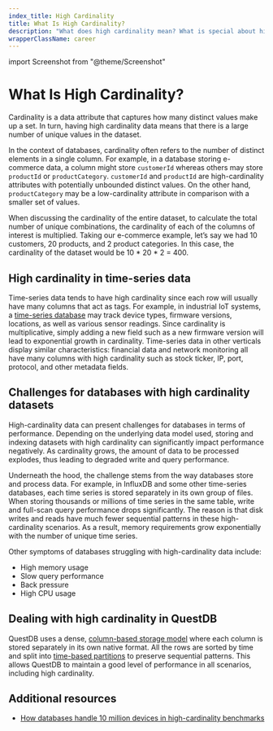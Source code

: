 ```yaml
---
index_title: High Cardinality
title: What Is High Cardinality?
description: "What does high cardinality mean? What is special about high cardinality data? Visit our glossary page to learn more and deepen your technical knowledge."
wrapperClassName: career
---
```


import Screenshot from "@theme/Screenshot"

# What Is High Cardinality?

Cardinality is a data attribute that captures how many distinct values make up a
set. In turn, having high cardinality data means that there is a large number of
unique values in the dataset.

In the context of databases, cardinality often refers to the number of distinct
elements in a single column. For example, in a database storing e-commerce data,
a column might store `customerId` whereas others may store `productId` or
`productCategory`. `customerId` and `productId` are high-cardinality attributes
with potentially unbounded distinct values. On the other hand, `productCategory`
may be a low-cardinality attribute in comparison with a smaller set of values.

When discussing the cardinality of the entire dataset, to calculate the total
number of unique combinations, the cardinality of each of the columns of
interest is multiplied. Taking our e-commerce example, let’s say we had 10
customers, 20 products, and 2 product categories. In this case, the cardinality
of the dataset would be 10 \* 20 \* 2 = 400.

## High cardinality in time-series data

Time-series data tends to have high cardinality since each row will usually have
many columns that act as tags. For example, in industrial IoT systems, a
[time-series database](/glossary/time-series-database/) may track device types,
firmware versions, locations, as well as various sensor readings. Since
cardinality is multiplicative, simply adding a new field such as a new firmware
version will lead to exponential growth in cardinality. Time-series data in
other verticals display similar characteristics: financial data and network
monitoring all have many columns with high cardinality such as stock ticker, IP,
port, protocol, and other metadata fields.

<Screenshot
  alt="This network analytics table has high cardinality because the combination of unique values for Source IP, Source Port, and Protocol is very large.
"
  height={342}
  src="/img/glossary/high-cardinality/high-cardinality.webp"
  width={770}
  title="This network analytics table has high cardinality because the combination of unique values for Source IP, Source Port, and Protocol is very large.
"
/>

## Challenges for databases with high cardinality datasets

High-cardinality data can present challenges for databases in terms of
performance. Depending on the underlying data model used, storing and indexing
datasets with high cardinality can significantly impact performance negatively.
As cardinality grows, the amount of data to be processed explodes, thus leading
to degraded write and query performance.

Underneath the hood, the challenge stems from the way databases store and
process data. For example, in InfluxDB and some other time-series databases,
each time series is stored separately in its own group of files. When storing
thousands or millions of time series in the same table, write and full-scan
query performance drops significantly. The reason is that disk writes and reads
have much fewer sequential patterns in these high-cardinality scenarios. As a
result, memory requirements grow exponentially with the number of unique time
series.

Other symptoms of databases struggling with high-cardinality data include:

- High memory usage
- Slow query performance
- Back pressure
- High CPU usage

## Dealing with high cardinality in QuestDB

QuestDB uses a dense, [column-based storage model](/docs/concept/storage-model/)
where each column is stored separately in its own native format. All the rows
are sorted by time and split into
[time-based partitions](/docs/concept/partitions/) to preserve sequential
patterns. This allows QuestDB to maintain a good level of performance in all
scenarios, including high cardinality.

## Additional resources

- [How databases handle 10 million devices in high-cardinality benchmarks](/blog/2021/06/16/high-cardinality-time-series-data-performance)
